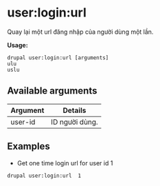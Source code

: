 # user:login:url
Quay lại một url đăng nhập của người dùng một lần.

**Usage:**
```
drupal user:login:url [arguments]
ulu
uslu
```

## Available arguments
Argument | Details
---------|-------------
user-id | ID người dùng.

## Examples
* Get one time login url for user id 1
```
drupal user:login:url  1
```
